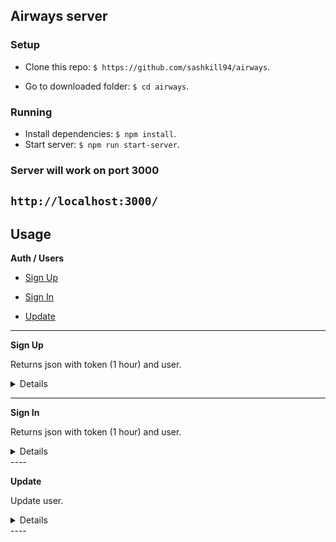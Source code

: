 ## Airways server

###  Setup

- Clone this repo: `$ https://github.com/sashkill94/airways`.

- Go to downloaded folder: `$ cd airways`.

###  Running
- Install dependencies: `$ npm install`.
- Start server: `$ npm run start-server`.

### Server will work on port 3000

`http://localhost:3000/`
- 
##  Usage

 **Auth / Users**

- [Sign Up](#sign-up)

- [Sign In](#sign-in)

- [Update](#update)

----


<a id="sign-up"></a>**Sign Up**


Returns json with token (1 hour) and user.

<details>

* **URL**

/signup

* **Method:**

`POST`

* **Headers:**

`'Content-Type': 'application/json'`

* **URL Params**

None

* **Query Params**

None

* **Data Params**

#####  Email and password are required.
```json
{

"email": "test@test.test",

"password": "password"

}
```


* **Success Response:**

* **Code:** 201 CREATED <br />

**Content:**

```json

{
  "accessToken": "xxx.xxx.xxx",
  "user": {
    "id": 1,
    "email": "olivier@mail.com"
  }
}

```

* **Error Response:**

* **Code:** 400 BAD REQUEST <br />

**Content:**
``` json

{

"Error message"

}

```

None

</details>

----

<a id="sign-in"></a>**Sign In**

Returns json with token (1 hour) and user.

<details>

* **URL**

/signin

* **Method:**

`POST`

* **Headers:**

`'Content-Type': 'application/json'`

* **URL Params**

None

* **Query Params**

None

* **Data Params**

#####  Email and password are required.
```json
{

"email": "test@test.test",

"password": "password"

}
```


* **Success Response:**

* **Code:** 200 OK <br />

**Content:**

```json

{
  "accessToken": "xxx.xxx.xxx",
  "user": {
    "id": 1,
    "email": "olivier@mail.com"
  }
}

```

* **Error Response:**

* **Code:** 400 BAD REQUEST <br />

**Content:**
``` json

{

"Error message"

}

```

None

</details>
----

<a id="update"></a>**Update**

Update user.

<details>

* **URL**

/users/:id

* **Method:**

`PUT`

* **Headers:**

`'Content-Type': 'application/json'`

* **URL Params**

`id : user id`

* **Query Params**

None

* **Data Params**

```json
{

"email": "test@test.test",

"password": "password"

}
```


* **Success Response:**

* **Code:** 200 OK <br />

**Content:**

```json

{
    "email": "s123ad1@asd.sad",
    "password": "$2a$10$Lu.U2/pHGFI86uLgpmk4feGupcImrUnD5SdcI8AeGOVKvUSS4G44K",
    "id": 1
}

```

* **Error Response:**

* **Code:** 400 BAD REQUEST <br />

**Content:**
``` json

{

"Error message"

}

```

None

</details>
----
